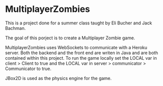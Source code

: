# MultiplayerZombies
This is a project done for a summer class taught by Eli Bucher and Jack Bachman.

The goal of this porject is to create a Multiplayer Zombie game.

MultiplayerZombies uses WebSockets to communicate with a Heroku server.
Both the backend and the front end are writen in Java and are both contained within this project.
To run the game locally set the LOCAL var in client > Client to true and the LOCAL var in server > communicator > Communicator to true.

JBox2D is used as the physics engine for the game.
